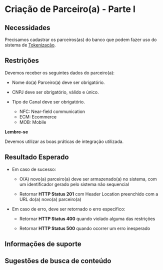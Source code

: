 # Criação de Parceiro(a) - Parte I

## Necessidades

Precisamos cadastrar os parceiros(as) do banco que podem fazer uso do sistema de [Tokenização](../README.md).
   
## Restrições

Devemos receber os seguintes dados do parceiro(a):

- Nome do(a) Parceiro(a) deve ser obrigatório.

- CNPJ deve ser obrigatório, válido e único.

- Tipo de Canal deve ser obrigatório.
    - NFC: Near-field communication    
    - ECM: Ecommerce       
    - MOB: Mobile

**Lembre-se** 

Devemos utilizar as boas práticas de integração utilizada.

## Resultado Esperado

- Em caso de sucesso:

    - O(A) novo(a) parceiro(a) deve ser armazenado(a) no sistema, com um identificador gerado pelo sistema não sequencial
    
    - Retornar **HTTP Status 201** com Header Location preenchido com a URL do(a) novo(a) parceiro(a)
    
- Em caso de erro, deve ser retornado o erro específico:

    - Retornar **HTTP Status 400** quando violado alguma das restrições
    
    - Retornar **HTTP Status 500** quando ocorrer um erro inesperado

## Informações de suporte

## Sugestões de busca de conteúdo